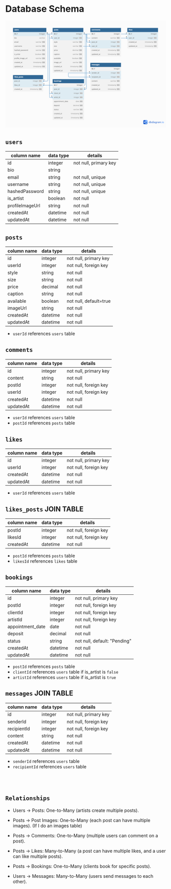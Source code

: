 # **Database Schema**

![flashdrop-database-schema](FlashDrop-Schema.png)

## `users`

| column name     | data type | details               |
| --------------- | --------- | --------------------- |
| id              | integer   | not null, primary key |
| bio             | string    |                       |
| email           | string    | not null, unique      |
| username        | string    | not null, unique      |
| hashedPassword  | string    | not null, unique      |
| is_artist       | boolean   | not null              |
| profileImageUrl | string    | not null              |
| createdAt       | datetime  | not null              |
| updatedAt       | datetime  | not null              |

## `posts`

| column name | data type | details               |
| ----------- | --------- | --------------------- |
| id          | integer   | not null, primary key |
| userId      | integer   | not null, foreign key |
| style       | string    | not null              |
| size        | string    | not null              |
| price       | decimal   | not null              |
| caption     | string    | not null              |
| available   | boolean   | not null, default=true|
| imageUrl    | string    | not null              |
| createdAt   | datetime  | not null              |
| updatedAt   | datetime  | not null              |

- `userId` references `users` table

## `comments`

| column name | data type | details               |
| ----------- | --------- | --------------------- |
| id          | integer   | not null, primary key |
| content     | string    | not null              |
| postId      | integer   | not null, foreign key |
| userId      | integer   | not null, foreign key |
| createdAt   | datetime  | not null              |
| updatedAt   | datetime  | not null              |

- `userId` references `users` table
- `postId` references `posts` table

## `likes`

| column name | data type | details               |
| ----------- | --------- | --------------------- |
| id          | integer   | not null, primary key |
| userId      | integer   | not null, foreign key |
| createdAt   | datetime  | not null              |
| updatedAt   | datetime  | not null              |

- `userId` references `users` table

## `likes_posts` JOIN TABLE

| column name | data type | details               |
| ----------- | --------- | --------------------- |
| postId      | integer   | not null, foreign key |
| likesId     | integer   | not null, foreign key |
| createdAt   | datetime  | not null              |

- `postId` references `posts` table
- `likesId` references `likes` table

## `bookings`

| column name | data type | details               |
| ----------- | --------- | --------------------- |
| id          | integer   | not null, primary key |
| postId      | integer   | not null, foreign key |
| clientId    | integer   | not null, foreign key |
| artistId    | integer   | not null, foreign key |
| appointment_date | date | not null              |
| deposit     | decimal   | not null              |
| status      | string    | not null, default: "Pending"|
| createdAt   | datetime  | not null              |
| updatedAt   | datetime  | not null              |

- `postId` references `posts` table
- `clientId` references `users` table if is_artist is `false`
- `artistId` references `users` table if is_artist is `true`

## `messages` JOIN TABLE

| column name | data type | details               |
| ----------- | --------- | --------------------- |
| id          | integer   | not null, primary key |
| senderId    | integer   | not null, foreign key |
| recipientId | integer   | not null, foreign key |
| content     | string    | not null              |
| createdAt   | datetime  | not null              |
| updatedAt   | datetime  | not null              |

- `senderId` references `users` table
- `recipientId` references `users` table


<br><br>
## `Relationships`

* Users → Posts: One-to-Many (artists create multiple posts).

* Posts → Post Images: One-to-Many (each post can have multiple images). (If I do an images table)

* Posts → Comments: One-to-Many (multiple users can comment on a post).

* Posts → Likes: Many-to-Many (a post can have multiple likes, and a user can like multiple posts).

* Posts → Bookings: One-to-Many (clients book for specific posts).

* Users → Messages: Many-to-Many (users send messages to each other).
